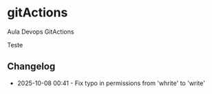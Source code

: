 # gitActions
Aula Devops GitActions

Teste
## Changelog
- 2025-10-08 00:41 - Fix typo in permissions from 'whrite' to 'write'

